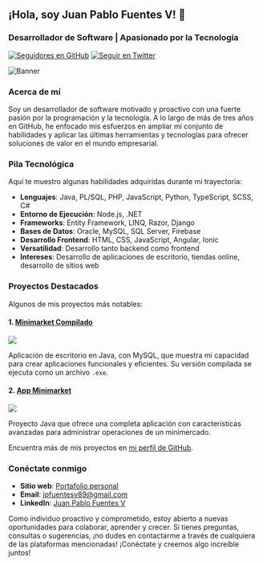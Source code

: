 ## ¡Hola, soy Juan Pablo Fuentes V! 👋

### Desarrollador de Software | Apasionado por la Tecnología

[![Seguidores en GitHub](https://img.shields.io/github/followers/jpfuentesv89?label=Sígueme%20en%20GitHub&style=social)](https://github.com/jpfuentesv89)
[![Seguir en Twitter](https://img.shields.io/twitter/follow/jpfuentesv89?style=social)](https://twitter.com/jpfuentesv89)

![Banner](https://github.com/jpfuentesv89/jpfuentesv89/blob/main/banner.jpeg)

### Acerca de mí
Soy un desarrollador de software motivado y proactivo con una fuerte pasión por la programación y la tecnología. A lo largo de más de tres años en GitHub, he enfocado mis esfuerzos en ampliar mi conjunto de habilidades y aplicar las últimas herramientas y tecnologías para ofrecer soluciones de valor en el mundo empresarial.

### Pila Tecnológica
Aquí te muestro algunas habilidades adquiridas durante mi trayectoria:

- **Lenguajes**: Java, PL/SQL, PHP, JavaScript, Python, TypeScript, SCSS, C#
- **Entorno de Ejecución**: Node.js, .NET
- **Frameworks**: Entity Framework, LINQ, Razor, Django
- **Bases de Datos**: Oracle, MySQL, SQL Server, Firebase
- **Desarrollo Frontend**: HTML, CSS, JavaScript, Angular, Ionic
- **Versatilidad**: Desarrollo tanto backend como frontend
- **Intereses**: Desarrollo de aplicaciones de escritorio, tiendas online, desarrollo de sitios web

### Proyectos Destacados
Algunos de mis proyectos más notables:

#### 1. [Minimarket Compilado](https://github.com/jpfuentesv89/Minimarket_Compilado)
[![](https://img.shields.io/github/stars/jpfuentesv89/Minimarket_Compilado?style=social)](https://github.com/jpfuentesv89/Minimarket_Compilado)

Aplicación de escritorio en Java, con MySQL, que muestra mi capacidad para crear aplicaciones funcionales y eficientes. Su versión compilada se ejecuta como un archivo `.exe`.

#### 2. [App Minimarket](https://github.com/jpfuentesv89/App_Minimarket)
[![](https://img.shields.io/github/stars/jpfuentesv89/App_Minimarket?style=social)](https://github.com/jpfuentesv89/App_Minimarket)

Proyecto Java que ofrece una completa aplicación con características avanzadas para administrar operaciones de un minimercado.

Encuentra más de mis proyectos en [mi perfil de GitHub](https://github.com/jpfuentesv89?tab=repositories).

### Conéctate conmigo

- **Sitio web**: [Portafolio personal](https://www.simpledev.com)
- **Email**: [jpfuentesv89@gmail.com](mailto:jpfuentesv89@gmail.com)
- **LinkedIn**: [Juan Pablo Fuentes V](https://www.linkedin.com/in/juan-pablo-fuentes-v/)

Como individuo proactivo y comprometido, estoy abierto a nuevas oportunidades para colaborar, aprender y crecer. Si tienes preguntas, consultas o sugerencias, ¡no dudes en contactarme a través de cualquiera de las plataformas mencionadas! ¡Conéctate y creemos algo increíble juntos!
